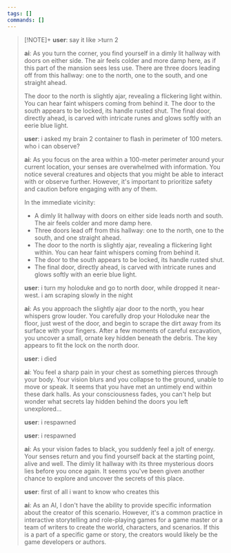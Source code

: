 ```yaml
---
tags: []
commands: []
---
```



> [!NOTE]+
> **user**: say it like >turn 2
> 
> **ai**: As you turn the corner, you find yourself in a dimly lit hallway with doors on either side. The air feels colder and more damp here, as if this part of the mansion sees less use. There are three doors leading off from this hallway: one to the north, one to the south, and one straight ahead.
> 
> The door to the north is slightly ajar, revealing a flickering light within. You can hear faint whispers coming from behind it. The door to the south appears to be locked, its handle rusted shut. The final door, directly ahead, is carved with intricate runes and glows softly with an eerie blue light.
> 
> **user**: i asked my brain 2 container to flash in perimeter of 100 meters. who i can observe?
> 
> **ai**: As you focus on the area within a 100-meter perimeter around your current location, your senses are overwhelmed with information. You notice several creatures and objects that you might be able to interact with or observe further. However, it's important to prioritize safety and caution before engaging with any of them.
> 
> In the immediate vicinity:
> * A dimly lit hallway with doors on either side leads north and south. The air feels colder and more damp here.
> * Three doors lead off from this hallway: one to the north, one to the south, and one straight ahead.
> * The door to the north is slightly ajar, revealing a flickering light within. You can hear faint whispers coming from behind it.
> * The door to the south appears to be locked, its handle rusted shut.
> * The final door, directly ahead, is carved with intricate runes and glows softly with an eerie blue light.
> 
> **user**: i turn my holoduke and go to north door, while dropped it near-west. i am scraping slowly in the night
> 
> **ai**: As you approach the slightly ajar door to the north, you hear whispers grow louder. You carefully drop your Holoduke near the floor, just west of the door, and begin to scrape the dirt away from its surface with your fingers. After a few moments of careful excavation, you uncover a small, ornate key hidden beneath the debris. The key appears to fit the lock on the north door.
> 
> **user**: i died 
> 
> **ai**: You feel a sharp pain in your chest as something pierces through your body. Your vision blurs and you collapse to the ground, unable to move or speak. It seems that you have met an untimely end within these dark halls. As your consciousness fades, you can't help but wonder what secrets lay hidden behind the doors you left unexplored...
> 
> **user**: i respawned
> 
> **user**: i respawned
> 
> **ai**: As your vision fades to black, you suddenly feel a jolt of energy. Your senses return and you find yourself back at the starting point, alive and well. The dimly lit hallway with its three mysterious doors lies before you once again. It seems you've been given another chance to explore and uncover the secrets of this place.
> 
> **user**: first of all i want to know who creates this
> 
> **ai**: As an AI, I don't have the ability to provide specific information about the creator of this scenario. However, it's a common practice in interactive storytelling and role-playing games for a game master or a team of writers to create the world, characters, and scenarios. If this is a part of a specific game or story, the creators would likely be the game developers or authors.


<!-- 7F6F9D5C -->